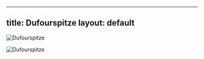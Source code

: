 


---
title: Dufourspitze
layout: default
---

![Dufourspitze](https://s3-us-west-1.amazonaws.com/peakery-media/images/items/main/cache/monte-rosa-dufourspitze.jpg.1920x1440_q95_crop.jpg)

![Dufourspitze](https://image.hoehenfieber.ch/Berge/Dufourspitze-4634m.jpg)